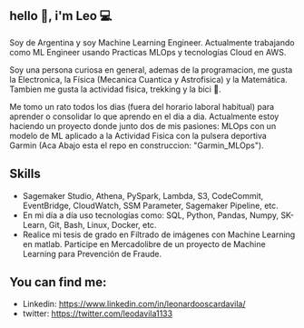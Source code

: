 ## hello 👋, i'm Leo 💻
Soy de Argentina y soy Machine Learning Engineer. Actualmente trabajando como ML Engineer usando Practicas MLOps y tecnologías Cloud en AWS. 
 
Soy una persona curiosa en general, ademas de la programacion, me gusta la Electronica, la Física (Mecanica Cuantica y Astrofisica) y la Matemática. Tambien me gusta la actividad fisica, trekking y la bici 🚴. 

Me tomo un rato todos los dias (fuera del horario laboral habitual) para aprender o consolidar lo que aprendo en el dia a dia. Actualmente estoy haciendo un proyecto donde junto dos de mis pasiones: MLOps con un modelo de ML aplicado a la Actividad Fisica con la pulsera deportiva Garmin (Aca Abajo esta el repo en construccion: "Garmin_MLOps").  

## Skills
- Sagemaker Studio, Athena, PySpark, Lambda, S3, CodeCommit, EventBridge, CloudWatch, SSM Parameter, Sagemaker Pipeline, etc.
- En mi día a día uso tecnologías como: SQL, Python, Pandas, Numpy, SK-Learn, Git, Bash, Linux, Docker, etc.
- Realice mi tesis de grado en Filtrado de imágenes con Machine Learning en matlab. Participe en Mercadolibre de un proyecto de Machine Learning para Prevención de Fraude.

## You can find me:
- Linkedin: https://www.linkedin.com/in/leonardooscardavila/
- twitter: https://twitter.com/leodavila1133
<!--
**Leonardo1133/Leonardo1133** is a ✨ _special_ ✨ repository because its `README.md` (this file) appears on your GitHub profile.

Here are some ideas to get you started:

- 🔭 I’m currently working on ...
- 🌱 I’m currently learning ...
- 👯 I’m looking to collaborate on ...
- 🤔 I’m looking for help with ...
- 💬 Ask me about ...
- 📫 How to reach me: ...
- 😄 Pronouns: ...
- ⚡ Fun fact: ...
-->
